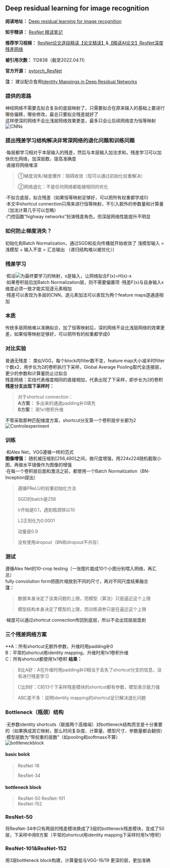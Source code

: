 ## Deep residual learning for image recognition  
**阅读地址：** [Deep residual learning for image recognition](https://readpaper.com/paper/2949650786)

**知乎精讲：** [ResNet 精读笔记](https://zhuanlan.zhihu.com/p/496445232)

**推荐学习视频：** [ResNet论文逐段精读【论文精读】](https://www.bilibili.com/video/BV1P3411y7nn/?spm_id_from=333.788)&[【精读AI论文】ResNet深度残差网络](https://www.bilibili.com/video/BV1vb4y1k7BV?p=4)

**被引用次数：** 112838（截至2022.04.11）

**官方开源：** [pytorch_ResNet](https://github.com/pytorch/vision/blob/main/torchvision/models/resnet.py)

**注：** 建议配合食用[Identity Mappings in Deep Residual Networks](https://readpaper.com/paper/2949427019)

### 提供的思路  
神经网络不需要去拟合复杂的底层映射了，只需要拟合在原来输入的基础上要进行哪些偏移，哪些修改，最总只要拟合残差就好了  
这样使深的网络不会比浅层网络效果更差，最多只会让后续网络变为恒等映射  
![CNNs](https://github.com/sunxingyui5/ResNet-Code-with-ReadingNotes/blob/main/img/CNNs.png)  
### 提出残差学习结构解决非常深网络的退化问题和训练问题  
·每层都学习相对于本层输入的残差，然后与本层输入加法求和，残差学习可以加快优化网络，加深层数，提高准确度  
·直接将网络堆深  
>①梯度消失/梯度爆炸：阻碍收敛（现可以通过初始化权重解决）
>
>②网络退化：不是任何网络都能被相同的优化

·不拟合底层，拟合残差（如果恒等映射足够好，可以把所有权重都学成0）  
·本文中shortcut connection只用来进行恒等映射，不引入额外的参数量和计算量（加法计算几乎可以忽略）  
·门控函数“highway networks”扮演残差角色，但深层网络性能提升不明显  
    
### 如何防止梯度消失？  
初始化和Batch Normalization，通过SGD和反向传播就开始收敛了
浅模型输入 = 浅模型 + 输入不变 = 汇总输出 （递归结构难以被优化）)

### 残差学习  
·假设![](http://latex.codecogs.com/svg.latex?H\\(x\\) )为最终要学习的映射，x是输入，让网络拟合F(x)=H(x)-x  
·如果卷积层后加Batch Normalization层，则不需要偏置项
·残差F(x)与自身输入x维度必须一致才能实现逐元素相加  
·残差可以表现为多层的CNN，逐元素加法可以表现为两个feature maps逐通道相加  
### 本质  
传统多层网络难以准确拟合，加了恒等映射后，深的网络不会比浅层网络的效果更差，如果恒等映射足够好，可以把所有的权重都学成0  
### 对比实验  
普通无残差： 类似VGG，每个block内filter数不变，feature map大小减半时filter个数x2，用步长为2的卷积执行下采样，Global Average Pooling取代全连接层，更少的参数和计算量防止过拟合  
残差网络：实线代表维度相同的直接相加，代表出现了下采样，即步长为2的卷积  
**残差分支出现下采样时：**
>对于shortcut connection：  
**A方案：** 多出来的通道padding补0填充  
**B方案：** 用1x1卷积升维  

不管采取那种匹配维度方案，shortcut分支第一个卷积层步长都为2  
![Controlexperiment](https://github.com/sunxingyui5/ResNet-Code-with-ReadingNotes/blob/main/img/ControlExperiment.png)  
### 训练  
·和Alex Net，VGG遵循一样的范式  
**图像增强：** 随机被压缩到[256,480]之间，做尺度增强，用224x224随机截取小图，再做水平镜像作为图像的增强  
·在每一个卷积层后面和激活之前，都使用一个Batch Normalization（BN-Inception提出）
>遵循PReLU的权重初始化方法
>
>SGD的batch是256
>
>lr开始是0.1，遇到瓶颈除以10
>
>L2正则化为0.0001
>
>动量是0.9
>
>没有使用dropout（BN和dropout不共存）  

### 测试  
遵循Alex Net的10-crop testing（一张图片裁成10个小图分别喂入网络，再汇总）  
fully convolution form把图片缩放到不同的尺寸，再对不同尺度结果融合  
**注：**  
>数据本身决定了该类问题的上限，而模型（算法）只是逼近这个上限 
>    
>模型结构本身决定了模型的上限，而训练调参只是在逼近这个上限 

·梯度可以通过shortcut connection传回到底层，所以不会出现层层盘剥  

### 三个残差网络方案  
**A：所有shortcut无额外参数，升维时用padding补0  
B：平常的shortcut用identity mapping，升维时用1x1卷积升维  
C：所有shortcut都使用1x1卷积 
**结果：**  
>B比A好：A在升维时用padding补0相当于丢失了shortcut分支的信息，没有进行残差学习 
>   
> C比B好：C的13个下采样残差模块的shortcut都有参数，模型表示能力强  
>    
> ABC差不多：说明identity mapping的shortcut足已解决退化问题
   
### Bottleneck（瓶颈）结构  
·无参数identity shortcuts（联接两个高维端）对bottleneck结构而言是十分重要的（如果换成其它映射，那么时间复杂度、计算量、模型尺寸、参数量都会翻倍）  
·模型层数为“带权重的层数”（如pooling和softmasx不算）  
![bottleneckblock](https://github.com/sunxingyui5/ResNet-Code-with-ReadingNotes/blob/main/img/bottleneckblock.jpg)  
#### basic bolck
> ResNet-18 
>   
> ResNet-34 

#### bottleneck block
> ResNet-50 
> ResNet-101   
> ResNet-152 
 
### ResNet-50  
将ResNet-34中只有两层的残差模块换成了3层的bottleneck残差模块，变成了50层，下采样中用B方案（平常的shortcut用identity mapping下采样时用1x1卷积）  
### ResNet-101&ResNet-152  
用3层bottleneck block构建，计算量低与VGG-16/19 
更深的层，更加准确
